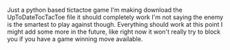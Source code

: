Just a python based tictactoe game I'm making download the UpToDateTocTacToe file it should completely work I'm not saying the enemy is the smartest to play against though.
Everything should work at this point I might add some more in the future, like right now it won't really try to block you if you have a game winning move available.
